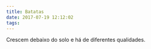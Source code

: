 ```yaml
---
title: Batatas
date: 2017-07-19 12:12:02
tags:
---
```

Crescem debaixo do solo e há de diferentes qualidades.
